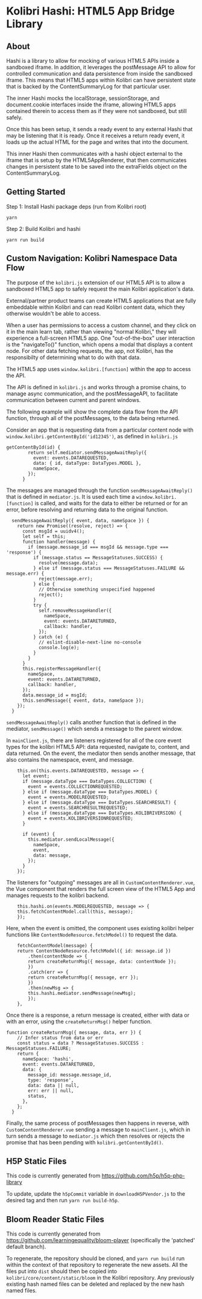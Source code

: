 Kolibri Hashi: HTML5 App Bridge Library
========================================

About
-----

Hashi is a library to allow for mocking of various HTML5 APIs inside a sandboxed iframe. In addition, it leverages the postMessage API to allow for controlled communication and data persistence from inside the sandboxed iframe. This means that HTML5 apps within Kolibri can have persistent state that is backed by the ContentSummaryLog for that particular user.

The inner Hashi mocks the localStorage, sessionStorage, and document.cookie interfaces inside the iframe, allowing HTML5 apps contained therein to access them as if they were not sandboxed, but still safely.

Once this has been setup, it sends a ready event to any external Hashi that may be listening that it is ready. Once it receives a return ready event, it loads up the actual HTML for the page and writes that into the document.

This inner Hashi then communicates with a hashi object external to the iframe that is setup by the HTML5AppRenderer, that then communicates changes in persistent state to be saved into the extraFields object on the ContentSummaryLog.

Getting Started
----------------

Step 1: Install Hashi package deps (run from Kolibri root)

`yarn`

Step 2: Build Kolibri and hashi

`yarn run build`

Custom Navigation: Kolibri Namespace Data Flow
-----------------------------------------------

The purpose of the ``kolibri.js`` extension of our HTML5 API is to allow a sandboxed HTML5 app to safely request the main Kolibri application's data.

External/partner product teams can create HTML5 applications that are fully embeddable within Kolibri and can read Kolibri content data, which they otherwise wouldn't be able to access.

When a user has permissions to access a custom channel, and they click on it in the main learn tab, rather than viewing "normal Kolibri," they will experience a full-screen HTML5 app. One "out-of-the-box" user interaction is the "navigateTo()" function, which opens  a modal that displays a content node. For other data fetching requests, the app, not Kolibri, has the responsibilty of determining what to do with that data.

The HTML5 app uses ``window.kolibri.[function]`` within the app to access the API.

The API is defined in `kolibri.js` and works through a promise chains, to manage async communication, and the postMessageAPI, to facilitate communication between current and parent windows.

The following example will show the complete data flow from the API function, through all of the postMessages, to the data being returned.

Consider an app that is requesting data from a particular content node with
`window.kolibri.getContentById('id12345')`, as defined in `kolibri.js`

```
getContentById(id) {
        return self.mediator.sendMessageAwaitReply({
          event: events.DATAREQUESTED,
          data: { id, dataType: DataTypes.MODEL },
          nameSpace,
        });
      }
```

The messages are managed through the function `sendMessageAwaitReply()` that is defined in `mediator.js`. It is used each time a ``window.kolibri.[function]`` is called, and waits for the data to either be returned or for an error, before resolving and returning data to the original function.

```
  sendMessageAwaitReply({ event, data, nameSpace }) {
    return new Promise((resolve, reject) => {
      const msgId = uuidv4();
      let self = this;
      function handler(message) {
        if (message.message_id === msgId && message.type === 'response') {
          if (message.status == MessageStatuses.SUCCESS) {
            resolve(message.data);
          } else if (message.status === MessageStatuses.FAILURE && message.err) {
            reject(message.err);
          } else {
            // Otherwise something unspecified happened
            reject();
          }
          try {
            self.removeMessageHandler({
              nameSpace,
              event: events.DATARETURNED,
              callback: handler,
            });
          } catch (e) {
            // eslint-disable-next-line no-console
            console.log(e);
          }
        }
      }
      this.registerMessageHandler({
        nameSpace,
        event: events.DATARETURNED,
        callback: handler,
      });
      data.message_id = msgId;
      this.sendMessage({ event, data, nameSpace });
    });
  }
```

`sendMessageAwaitReply()` calls another function that is defined in the mediator, `sendMessage()` which sends a message to the parent window.



In `mainClient.js`, there are listeners registered for all of the core event types for the kolibri HTML5 API: data requested, navigate to, content, and data returned. On the event, the mediator then sends another message, that also contains the namespace, event, and message.

```
    this.on(this.events.DATAREQUESTED, message => {
      let event;
      if (message.dataType === DataTypes.COLLECTION) {
        event = events.COLLECTIONREQUESTED;
      } else if (message.dataType === DataTypes.MODEL) {
        event = events.MODELREQUESTED;
      } else if (message.dataType === DataTypes.SEARCHRESULT) {
        event = events.SEARCHRESULTREQUESTED;
      } else if (message.dataType === DataTypes.KOLIBRIVERSION) {
        event = events.KOLIBRIVERSIONREQUESTED;
      }

      if (event) {
        this.mediator.sendLocalMessage({
          nameSpace,
          event,
          data: message,
        });
      }
    });
```

The listeners for "outgoing" messages are all in `CustomContentRenderer.vue`, the Vue component that renders the full screen view of the HTML5 App and manages requests to the kolibri backend.

```
    this.hashi.on(events.MODELREQUESTED, message => {
    this.fetchContentModel.call(this, message);
    });
```

Here, when the event is omitted, the component uses existing kolibri helper functions like `ContentNodeResource.fetchModel()` to request the data.

```
    fetchContentModel(message) {
    return ContentNodeResource.fetchModel({ id: message.id })
        .then(contentNode => {
        return createReturnMsg({ message, data: contentNode });
        })
        .catch(err => {
        return createReturnMsg({ message, err });
        })
        .then(newMsg => {
        this.hashi.mediator.sendMessage(newMsg);
        });
    },
```

Once there is a response, a return message is created, either with data or with an error, using the `createReturnMsg()` helper function.

```
function createReturnMsg({ message, data, err }) {
    // Infer status from data or err
    const status = data ? MessageStatuses.SUCCESS : MessageStatuses.FAILURE;
    return {
      nameSpace: 'hashi',
      event: events.DATARETURNED,
      data: {
        message_id: message.message_id,
        type: 'response',
        data: data || null,
        err: err || null,
        status,
      },
    };
  }
```

Finally, the same process of postMessages then happens in reverse, with `CustomContentRenderer.vue` sending a message to `mainClient.js`, which in turn sends a message to `mediator.js` which then resolves or rejects the promise that has been pending with `kolibri.getContentById()`.

H5P Static Files
----------------

This code is currently generated from https://github.com/h5p/h5p-php-library

To update, update the `h5pCommit` variable in `downloadH5PVendor.js` to the desired tag and then run `yarn run build-h5p`.


Bloom Reader Static Files
-------------------------

This code is currently generated from https://github.com/learningequality/bloom-player (specifically the 'patched' default branch).

To regenerate, the repository should be cloned, and `yarn run build` run within the context of that repository to regenerate the new assets. All the files put into `dist` should then be copied into `kolibri/core/content/static/bloom` in the Kolibri repository. Any previously existing hash named files can be deleted and replaced by the new hash named files.
